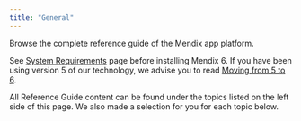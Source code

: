 ```yaml
---
title: "General"
---
```


Browse the complete reference guide of the Mendix app platform.

See [System Requirements](system-requirements) page before installing Mendix 6. If you have been using version 5 of our technology, we advise you to read [Moving from 5 to 6](moving-from-5-to-6).

All Reference Guide content can be found under the topics listed on the left side of this page. We also made a selection for you for each topic below.
